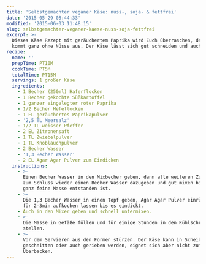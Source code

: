 ```yaml
---
title: 'Selbstgemachter veganer Käse: nuss-, soja- & fettfrei'
date: '2015-05-29 08:44:33'
modified: '2015-06-03 11:48:15'
slug: selbstgemachter-veganer-kaese-nuss-soja-fettfrei
excerpt: >-
  Dieses Käse Rezept mit geräuchertem Paprika wird Euch überraschen, denn es
  kommt ganz ohne Nüsse aus. Der Käse lässt sich gut schneiden und auch reiben.
recipe:
  name: ''
  prepTime: PT10M
  cookTime: PT5M
  totalTime: PT15M
  servings: 1 großer Käse
  ingredients:
    - 1 Becher (250ml) Haferflocken
    - 1 Becher gekochte Süßkartoffel
    - 1 ganzer eingelegter roter Paprika
    - 1/2 Becher Hefeflocken
    - 1 EL geräuchertes Paprikapulver
    - '2,5 TL Meersalz'
    - 1/2 TL weisser Pfeffer
    - 2 EL Zitronensaft
    - 1 TL Zwiebelpulver
    - 1 TL Knoblauchpulver
    - 2 Becher Wasser
    - '1,3 Becher Wasser'
    - 2 EL Agar Agar Pulver zum Eindicken
  instructions:
    - >-
      Einen Becher Wasser in den Mixbecher geben, dann alle weiteren Zutaten und
      zum Schluss wieder einen Becher Wasser dazugeben und gut mixen bis eine
      ganz feine Masse entstanden ist.
    - >-
      Die 1,3 Becher Wasser in einen Topf geben, Agar Agar Pulver einrühren und
      für 2-3min aufkochen lassen bis es eindickt.
    - Auch in den Mixer geben und schnell untermixen.
    - >-
      Die Masse in Gefäße füllen und für einige Stunden in den Kühlschrank
      stellen.
    - >-
      Vor dem Servieren aus den Formen stürzen. Der Käse kann in Scheiben
      geschnitten oder auch gerieben werden, eignet sich aber nicht zum
      Überbacken.
---
```


